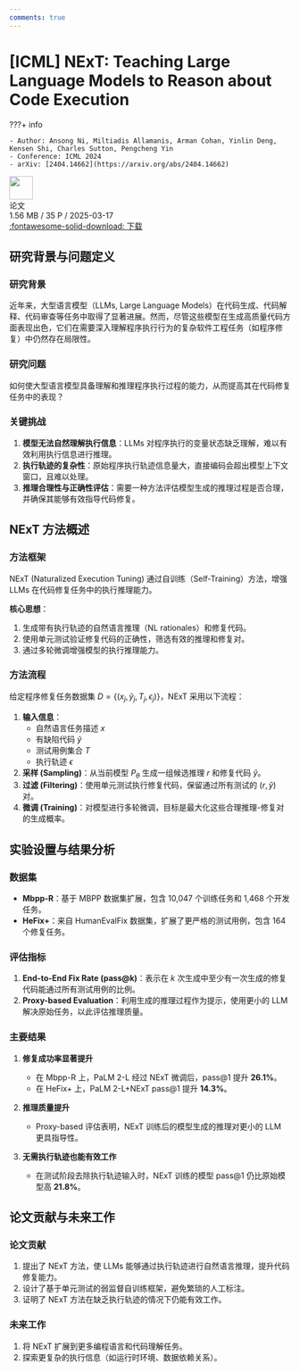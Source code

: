 ```yaml
---
comments: true
---
```


# [ICML] NExT: Teaching Large Language Models to Reason about Code Execution

???+ info

    - Author: Ansong Ni, Miltiadis Allamanis, Arman Cohan, Yinlin Deng, Kensen Shi, Charles Sutton, Pengcheng Yin
    - Conference: ICML 2024
    - arXiv: [2404.14662](https://arxiv.org/abs/2404.14662)

<div class="card file-block" markdown="1">
<div class="file-icon"><img src="/Note/assets/images/icons/pdf.svg" style="height: 3em;"></div>
<div class="file-body">
<div class="file-title">论文</div>
<div class="file-meta">1.56 MB / 35 P / 2025-03-17</div>
</div>
<a class="down-button" target="_blank" href="/Note/assets/files/science_research/arXiv_2404_14662.pdf" markdown="1">:fontawesome-solid-download: 下载</a>
</div>

## 研究背景与问题定义

### 研究背景

近年来，大型语言模型（LLMs, Large Language Models）在代码生成、代码解释、代码审查等任务中取得了显著进展。然而，尽管这些模型在生成高质量代码方面表现出色，它们在需要深入理解程序执行行为的复杂软件工程任务（如程序修复）中仍然存在局限性。

### 研究问题

如何使大型语言模型具备理解和推理程序执行过程的能力，从而提高其在代码修复任务中的表现？

### 关键挑战

1. **模型无法自然理解执行信息**：LLMs 对程序执行的变量状态缺乏理解，难以有效利用执行信息进行推理。
2. **执行轨迹的复杂性**：原始程序执行轨迹信息量大，直接编码会超出模型上下文窗口，且难以处理。
3. **推理合理性与正确性评估**：需要一种方法评估模型生成的推理过程是否合理，并确保其能够有效指导代码修复。

## NExT 方法概述

### 方法框架

NExT (Naturalized Execution Tuning) 通过自训练（Self-Training）方法，增强 LLMs 在代码修复任务中的执行推理能力。

**核心思想**：

1. 生成带有执行轨迹的自然语言推理（NL rationales）和修复代码。
2. 使用单元测试验证修复代码的正确性，筛选有效的推理和修复对。
3. 通过多轮微调增强模型的执行推理能力。

### 方法流程

给定程序修复任务数据集 $D = \{(x_j, \tilde{y}_j, T_j, \epsilon_j)\}$，NExT 采用以下流程：

1. **输入信息**：
    - 自然语言任务描述 $x$
    - 有缺陷代码 $\tilde{y}$
    - 测试用例集合 $T$
    - 执行轨迹 $\epsilon$
2. **采样 (Sampling)**：从当前模型 $P_\theta$ 生成一组候选推理 $r$ 和修复代码 $\hat{y}$。
3. **过滤 (Filtering)**：使用单元测试执行修复代码，保留通过所有测试的 $(r, \hat{y})$ 对。
4. **微调 (Training)**：对模型进行多轮微调，目标是最大化这些合理推理-修复对的生成概率。

## 实验设置与结果分析

### 数据集

- **Mbpp-R**：基于 MBPP 数据集扩展，包含 10,047 个训练任务和 1,468 个开发任务。
- **HeFix+**：来自 HumanEvalFix 数据集，扩展了更严格的测试用例，包含 164 个修复任务。

### 评估指标

1. **End-to-End Fix Rate (pass@k)**：表示在 $k$ 次生成中至少有一次生成的修复代码能通过所有测试用例的比例。
2. **Proxy-based Evaluation**：利用生成的推理过程作为提示，使用更小的 LLM 解决原始任务，以此评估推理质量。

### 主要结果

1. **修复成功率显著提升**
    - 在 Mbpp-R 上，PaLM 2-L 经过 NExT 微调后，pass@1 提升 **26.1%**。
    - 在 HeFix+ 上，PaLM 2-L+NExT pass@1 提升 **14.3%**。

2. **推理质量提升**
    - Proxy-based 评估表明，NExT 训练后的模型生成的推理对更小的 LLM 更具指导性。

3. **无需执行轨迹也能有效工作**
    - 在测试阶段去除执行轨迹输入时，NExT 训练的模型 pass@1 仍比原始模型高 **21.8%**。

## 论文贡献与未来工作

### 论文贡献

1. 提出了 NExT 方法，使 LLMs 能够通过执行轨迹进行自然语言推理，提升代码修复能力。
2. 设计了基于单元测试的弱监督自训练框架，避免繁琐的人工标注。
3. 证明了 NExT 方法在缺乏执行轨迹的情况下仍能有效工作。

### 未来工作

1. 将 NExT 扩展到更多编程语言和代码理解任务。
2. 探索更复杂的执行信息（如运行时环境、数据依赖关系）。
